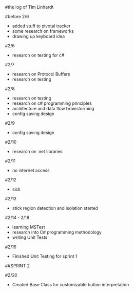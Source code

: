 #the log of Tim Linhardt

#before 2/6
* added stuff to pivotal tracker
* some research on frameworks
* drawing up keyboard idea

#2/6
* research on testing for c#

#2/7
* research on Protocol Buffers
* research on testing

#2/8
* research on testing
* research on c# programming principles
* architecture and data flow brainstorming
* config saving design

#2/9
* config saving design

#2/10
* research on .net libraries

#2/11
* no internet access

#2/12
* sick

#2/13
* stick region detection and isolation started

#2/14 - 2/18
* learning MSTest
* research into C# programming methodology
* writing Unit Tests

#2/19
* Finished Unit Testing for sprint 1

##SPRINT 2

#2/20
* Created Base Class for customizable button interpretation